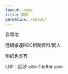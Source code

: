 ```yaml
---
layout: page
title: 關於
permalink: /about/
---
```


自留地

陸續搬運ROC相關資料/同人

別的也會有

LOF：回汐 allin-1.lofter.com
